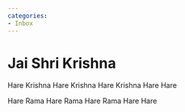 ```yaml
---
categories:
- Inbox
---
```

# Jai Shri Krishna

Hare Krishna Hare Krishna Hare Krishna Hare Hare

Hare Rama Hare Rama Hare Rama Hare Hare